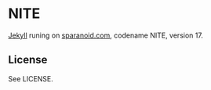 NITE
====

[Jekyll][jk] runing on [sparanoid.com][sp], codename NITE, version 17.

License
-------

See LICENSE.

[jk]: https://github.com/mojombo/jekyll
[sp]: http://sparanoid.com/